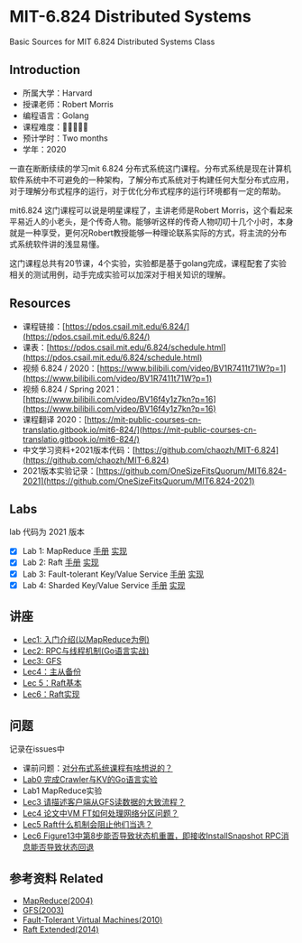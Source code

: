 # MIT-6.824 Distributed Systems

Basic Sources for MIT 6.824 Distributed Systems Class

## Introduction

- 所属大学：Harvard
- 授课老师：Robert Morris
- 编程语言：Golang
- 课程难度：🌟🌟🌟🌟🌟
- 预计学时：Two months
- 学年：2020

一直在断断续续的学习mit 6.824 分布式系统这门课程。分布式系统是现在计算机软件系统中不可避免的一种架构，了解分布式系统对于构建任何大型分布式应用，对于理解分布式程序的运行，对于优化分布式程序的运行环境都有一定的帮助。

mit6.824 这门课程可以说是明星课程了，主讲老师是Robert Morris，这个看起来平易近人的小老头，是个传奇人物。能够听这样的传奇人物叨叨十几个小时，本身就是一种享受，更何况Robert教授能够一种理论联系实际的方式，将主流的分布式系统软件讲的浅显易懂。

这门课程总共有20节课，4个实验，实验都是基于golang完成，课程配套了实验相关的测试用例，动手完成实验可以加深对于相关知识的理解。

## Resources

- 课程链接：[https://pdos.csail.mit.edu/6.824/](https://pdos.csail.mit.edu/6.824/)
- 课表：[https://pdos.csail.mit.edu/6.824/schedule.html](https://pdos.csail.mit.edu/6.824/schedule.html)
- 视频 6.824 / 2020：[https://www.bilibili.com/video/BV1R7411t71W?p=1](https://www.bilibili.com/video/BV1R7411t71W?p=1)
- 视频 6.824 / Spring 2021：[https://www.bilibili.com/video/BV16f4y1z7kn?p=16](https://www.bilibili.com/video/BV16f4y1z7kn?p=16)
- 课程翻译 2020：[https://mit-public-courses-cn-translatio.gitbook.io/mit6-824/](https://mit-public-courses-cn-translatio.gitbook.io/mit6-824/)
- 中文学习资料+2021版本代码：[https://github.com/chaozh/MIT-6.824](https://github.com/chaozh/MIT-6.824)
- 2021版本实验记录：[https://github.com/OneSizeFitsQuorum/MIT6.824-2021](https://github.com/OneSizeFitsQuorum/MIT6.824-2021)

## Labs

lab 代码为 2021 版本

- [x] Lab 1: MapReduce [手册](./docs/lab1-手册.md) [实现](./docs/lab1-实现.md)
- [x] Lab 2: Raft [手册](./docs/lab2-手册.md) [实现](./docs/lab2-实现.md)
- [x] Lab 3: Fault-tolerant Key/Value Service [手册](./docs/lab3-手册.md) [实现](./docs/lab3-实现.md)
- [x] Lab 4: Sharded Key/Value Service [手册](./docs/lab4-手册.md) [实现](./docs/lab4-实现.md)

## 讲座

- [Lec1: 入门介绍(以MapReduce为例)](https://github.com/chaozh/MIT-6.824/issues/2)
- [Lec2: RPC与线程机制(Go语言实战)](https://github.com/chaozh/MIT-6.824/issues/3)
- [Lec3: GFS](https://github.com/chaozh/MIT-6.824/issues/6)
- [Lec4：主从备份](https://github.com/chaozh/MIT-6.824/issues/7)
- [Lec 5：Raft基本](https://github.com/chaozh/MIT-6.824/issues/9)
- [Lec6：Raft实现](https://github.com/chaozh/MIT-6.824/issues/10)

## 问题

记录在issues中

- 课前问题：[对分布式系统课程有啥想说的？](https://github.com/chaozh/MIT-6.824/issues/1)
- [Lab0 完成Crawler与KV的Go语言实验](https://github.com/chaozh/MIT-6.824/issues/4)
- Lab1 MapReduce实验
- [Lec3 请描述客户端从GFS读数据的大致流程？](https://github.com/chaozh/MIT-6.824/issues/6)
- [Lec4 论文中VM FT如何处理网络分区问题？](https://github.com/chaozh/MIT-6.824/issues/7)
- [Lec5 Raft什么机制会阻止他们当选？](https://github.com/chaozh/MIT-6.824/issues/9)
- [Lec6 Figure13中第8步能否导致状态机重置，即接收InstallSnapshot RPC消息能否导致状态回退](https://github.com/chaozh/MIT-6.824/issues/10)

## 参考资料 Related

- [MapReduce(2004)](https://pdos.csail.mit.edu/6.824/papers/mapreduce.pdf)
- [GFS(2003)](https://static.googleusercontent.com/media/research.google.com/zh-CN//archive/gfs-sosp2003.pdf)
- [Fault-Tolerant Virtual Machines(2010)](https://pdos.csail.mit.edu/6.824/papers/vm-ft.pdf)
- [Raft Extended(2014)](https://pdos.csail.mit.edu/6.824/papers/raft-extended.pdf)

